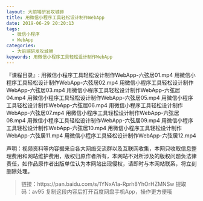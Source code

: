 ```yaml
---
layout: 大前端研发攻城狮
title: 用微信小程序工具轻松设计制作WebApp
date: 2019-06-29 20:20:13
tags:
  - 微信小程序
  - WebApp
categories:
  - 大前端研发攻城狮
keywords: 用微信小程序工具轻松设计制作WebApp
---
```


『课程目录』:
用微信小程序工具轻松设计制作WebApp-六弦居01.mp4
用微信小程序工具轻松设计制作WebApp-六弦居02.mp4
用微信小程序工具轻松设计制作WebApp-六弦居03.mp4
用微信小程序工具轻松设计制作WebApp-六弦居04.mp4
用微信小程序工具轻松设计制作WebApp-六弦居05.mp4
用微信小程序工具轻松设计制作WebApp-六弦居06.mp4
用微信小程序工具轻松设计制作WebApp-六弦居07.mp4
用微信小程序工具轻松设计制作WebApp-六弦居08.mp4
用微信小程序工具轻松设计制作WebApp-六弦居09.mp4
用微信小程序工具轻松设计制作WebApp-六弦居10.mp4
用微信小程序工具轻松设计制作WebApp-六弦居11.mp4
用微信小程序工具轻松设计制作WebApp-六弦居12.mp4
<!-- more -->

<div class="post-copyright">
    <div class="post-copyright__author">
      <span class="post-copyright-meta">声明：视频资料等内容据来自各大网络交流群以及互联网收集，本网只收取信息整理费用和网站维护费用，版权归原作者所有，本网站不对所涉及的版权问题负法律责任，如作品原作者出版单位认为本网站出现侵权，请即时与本网站联系，将立刻删除处理。 </span>
    </div>
</div>

<blockquote class="blockquote-center">
链接：https://pan.baidu.com/s/1YNxA1a-Rprh8YhOrHZMNSw
提取码：av95
复制这段内容后打开百度网盘手机App，操作更方便哦
</blockquote>
